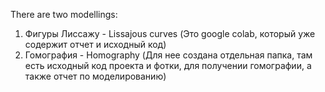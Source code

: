 There are two modellings:
1) Фигуры Лиссажу - Lissajous curves (Это google colab, который уже содержит отчет и исходный код)
2) Гомография - Homography (Для нее создана отдельная папка, там есть исходный код проекта и фотки, для получении гомографии, а также отчет по моделированию)
